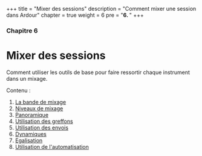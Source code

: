 +++
title = "Mixer des sessions"
description = "Comment mixer une session dans Ardour"
chapter = true
weight = 6
pre = "<b>6. </b>"
+++

### Chapitre 6
# Mixer des sessions

Comment utiliser les outils de base pour faire ressortir chaque instrument dans un mixage.

Contenu :

1. [La bande de mixage](the-mixer-strip/)
2. [Niveaux de mixage](mixing-levels/)
3. [Panoramique](panning/)
4. [Utilisation des greffons](using-plugins/)
5. [Utilisation des envois](using-sends/)
6. [Dynamiques](dynamics/)
7. [Egalisation](equalizing/)
8. [Utilisation de l'automatisation](using-automation/)